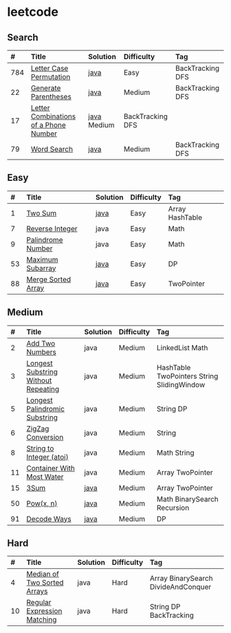 # leetcode

## Search

| \#  | Title                                                                                                         | Solution                                                                  | Difficulty       | Tag              |
| :-- | :------------------------------------------------------------------------------------------------------------ | :------------------------------------------------------------------------ | :--------------- | :--------------- |
| 784 | [Letter Case Permutation](https://leetcode.com/problems/letter-case-permutation/)                             | [java](src/com/bentleyxia/Easy/LetterCasePermutation.java)                | Easy             | BackTracking DFS |
| 22  | [Generate Parentheses](https://leetcode.com/problems/generate-parentheses/)                                   | [java](src/com/bentleyxia/Medium/GenerateParentheses.java)                | Medium           | BackTracking DFS |
| 17  | [Letter Combinations of a Phone Number](https://leetcode.com/problems/letter-combinations-of-a-phone-number/) | [java](src/som/bentleyxia/Medium/LetterCombinationsOfaPhoneNumber) Medium | BackTracking DFS |
| 79  | [Word Search](https://leetcode.com/problems/word-search/)                                                     | [java](src/com/bentleyxia/WordSearch.java)                                | Medium           | BackTracking DFS |

## Easy

| \#  | Title                                                                   | Solution                                              | Difficulty | Tag             |
| :-- | :---------------------------------------------------------------------- | :---------------------------------------------------- | :--------- | :-------------- |
| 1   | [Two Sum](https://leetcode.com/problems/two-sum/)                       | [java](src/com/bentleyxia/Easy/TwoSum.java)           | Easy       | Array HashTable |
| 7   | [Reverse Integer](https://leetcode.com/problems/zigzag-conversion)      | java                                                  | Easy       | Math            |
| 9   | [Palindrome Number](https://leetcode.com/problems/palindrome-number/)   | java                                                  | Easy       | Math            |
| 53  | [Maximum Subarray](https://leetcode.com/problems/maximum-subarray/)     | [java](src/com/bentleyxia/Easy/MaximumSubarray.java)  | Easy       | DP              |
| 88  | [Merge Sorted Array](https://leetcode.com/problems/merge-sorted-array/) | [java](src/com/bentleyxia/Easy/MergeSortedArray.java) | Easy       | TwoPointer      |

## Medium

| \#  | Title                                                                                                                | Solution                                          | Difficulty | Tag                                        |
| :-- | :------------------------------------------------------------------------------------------------------------------- | :------------------------------------------------ | :--------- | :----------------------------------------- |
| 2   | [Add Two Numbers](https://leetcode.com/problems/add-two-numbers/)                                                    | java                                              | Medium     | LinkedList Math                            |
| 3   | [Longest Substring Without Repeating](https://leetcode.com/problems/longest-substring-without-repeating-characters/) | java                                              | Medium     | HashTable TwoPointers String SlidingWindow |
| 5   | [Longest Palindromic Substring](https://leetcode.com/problems/longest-palindromic-substring)                         | java                                              | Medium     | String DP                                  |
| 6   | [ZigZag Conversion](https://leetcode.com/problems/zigzag-conversion)                                                 | java                                              | Medium     | String                                     |
| 8   | [String to Integer (atoi)](https://leetcode.com/problems/string-to-integer-atoi/)                                    | java                                              | Medium     | Math String                                |
| 11  | [Container With Most Water](https://leetcode.com/problems/container-with-most-water)                                 | java                                              | Medium     | Array TwoPointer                           |
| 15  | [3Sum](https://leetcode.com/problems/3sum/)                                                                          | [java](src/com/bentleyxia/Medium/ThreeSum.java)   | Medium     | Array TwoPointer                           |
| 50  | [Pow(x, n)](https://leetcode.com/problems/powx-n/)                                                                   | [java](src/com/bentleyxia/Medium/Pow.java)        | Medium     | Math BinarySearch Recursion                |
| 91  | [Decode Ways](https://leetcode.com/problems/decode-ways/)                                                            | [java](src/com/bentleyxia/Medium/DecodeWays.java) | Medium     | DP                                         |

## Hard

| \#  | Title                                                                                     | Solution | Difficulty | Tag                                 |
| :-- | :---------------------------------------------------------------------------------------- | :------- | :--------- | :---------------------------------- |
| 4   | [Median of Two Sorted Arrays](https://leetcode.com/problems/median-of-two-sorted-arrays)  | java     | Hard       | Array BinarySearch DivideAndConquer |
| 10  | [Regular Expression Matching](https://leetcode.com/problems/regular-expression-matching/) | java     | Hard       | String DP BackTracking              |
